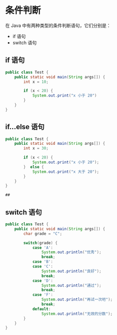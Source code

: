 # 条件判断

在 Java 中有两种类型的条件判断语句，它们分别是：

- if 语句
- switch 语句

## if 语句

<div class="run"></div>

```java
public class Test {
    public static void main(String args[]) {
        int x = 10;

        if (x < 20) {
            System.out.print("x 小于 20")
        }
    }
}
```

## if...else 语句

<div class="run"></div>

```java
public class Test {
    public static void main(String args[]) {
        int x = 30;

        if (x < 20) {
            System.out.print("x 小于 20");
        }  else {
            System.out.print("x 大于 20");
        }
    }
}

##
```

## switch 语句

<div class="run"></div>

```java
public class Test {
    public static void main(String args[]) {
        char grade = "C";

        switch(grade) {
            case 'A':
                System.out.println("优秀");
                break;
            case 'B':
            case 'C':
                System.out.println("良好");
                break;
            case 'D':
                System.out.println("通过");
                break;
            case 'F':
                System.out.println("再试一次吧");
                break;
            default:
                System.out.println("无效的分数");
        }
    }
}

```
